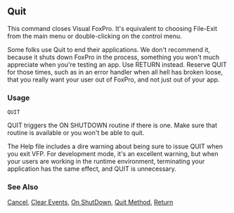 ## Quit

This command closes Visual FoxPro. It's equivalent to choosing File-Exit from the main menu or double-clicking on the control menu. 

Some folks use Quit to end their applications. We don't recommend it, because it shuts down FoxPro in the process, something you won't much appreciate when you're testing an app. Use RETURN instead. Reserve QUIT for those times, such as in an error handler when all hell has broken loose, that you really want your user out of FoxPro, and not just out of your app.

### Usage

```foxpro
QUIT
```

QUIT triggers the ON SHUTDOWN routine if there is one. Make sure that routine is available or you won't be able to quit. 

The Help file includes a dire warning about being sure to issue QUIT when you exit VFP. For development mode, it's an excellent warning, but when your users are working in the runtime environment, terminating your application has the same effect, and QUIT is unnecessary.

### See Also

[Cancel](s4g225.md), [Clear Events](s4g340.md), [On ShutDown](s4g101.md), [Quit Method](s4g902.md), [Return](s4g219.md)